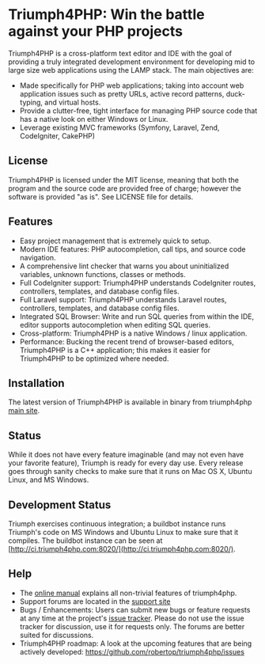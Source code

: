 Triumph4PHP: Win the battle against your PHP projects
============================================================
Triumph4PHP is a cross-platform text editor and IDE with the goal of providing a truly integrated 
development environment for developing mid to large size web applications using the LAMP 
stack. The main objectives are:

 - Made specifically for PHP web applications; taking into account web application issues such as pretty URLs, 
   active record patterns, duck-typing, and virtual hosts.
 - Provide a clutter-free, tight interface for managing PHP source code that has a native look on either 
   Windows or Linux.
 - Leverage existing MVC frameworks (Symfony, Laravel, Zend, CodeIgniter, CakePHP)
 
License
-------
Triumph4PHP is licensed under the MIT license, meaning that both the program and the source code are provided
free of charge; however the software is provided "as is". See LICENSE file for details. 

Features
--------
  - Easy project management that is extremely quick to setup.
  - Modern IDE features: PHP autocompletion, call tips, and source code navigation.
  - A comprehensive lint checker that warns you about uninitialized variables, unknown functions,
    classes or methods.
  - Full CodeIgniter support: Triumph4PHP understands CodeIgniter routes, controllers, templates,
    and database config files.
  - Full Laravel support: Triumph4PHP understands Laravel routes, controllers, templates,
    and database config files.
  - Integrated SQL Browser: Write and run SQL queries from within the IDE, editor supports autocompletion
    when editing SQL queries.
  - Cross-platform: Triumph4PHP is a native Windows / linux application. 
  - Performance: Bucking the recent trend of browser-based editors, Triumph4PHP is a C++ application; 
    this makes it easier for Triumph4PHP to be optimized where needed.

Installation
------------
The latest version of Triumph4PHP is available in binary from triumph4php [main site](http://triumph4php.com).

Status
------
While it does not have every feature imaginable (and may not even have your favorite feature), Triumph is ready for every day use. Every release goes through sanity checks to make sure that it runs on Mac OS X, Ubuntu Linux, and MS Windows.

Development Status
------------------
Triumph exercises continuous integration; a buildbot instance runs Triumph's code on MS Windows and Ubuntu Linux to make sure that it compiles.  The buildbot instance can be seen at [http://ci.triumph4php.com:8020/](http://ci.triumph4php.com:8020/).

Help
------------
 - The [online manual](http://docs.triumph4php.com) explains all non-trivial features of triumph4php.
 - Support forums are located in the [support site](http://support.triumph4php.com/forums)
 - Bugs / Enhancements: Users can submit new bugs or feature requests at any time at the project's
   [issue tracker](https://github.com/robertop/triumph4php/issues). Please do not use the issue
   tracker for discussion, use it for requests only.  The forums are better suited for discussions.
 - Triumph4PHP roadmap: A look at the upcoming features that are being actively developed:
   https://github.com/robertop/triumph4php/issues
